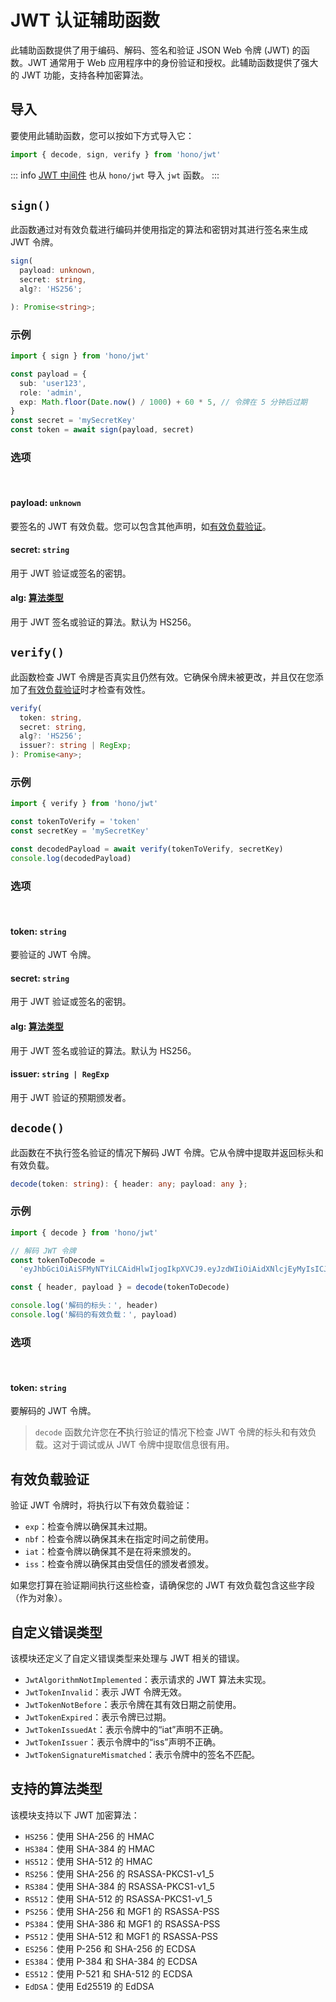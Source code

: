 # JWT 认证辅助函数

此辅助函数提供了用于编码、解码、签名和验证 JSON Web 令牌 (JWT) 的函数。JWT 通常用于 Web 应用程序中的身份验证和授权。此辅助函数提供了强大的 JWT 功能，支持各种加密算法。

## 导入

要使用此辅助函数，您可以按如下方式导入它：

```ts
import { decode, sign, verify } from 'hono/jwt'
```

::: info
[JWT 中间件](/docs/middleware/builtin/jwt) 也从 `hono/jwt` 导入 `jwt` 函数。
:::

## `sign()`

此函数通过对有效负载进行编码并使用指定的算法和密钥对其进行签名来生成 JWT 令牌。

```ts
sign(
  payload: unknown,
  secret: string,
  alg?: 'HS256';

): Promise<string>;
```

### 示例

```ts
import { sign } from 'hono/jwt'

const payload = {
  sub: 'user123',
  role: 'admin',
  exp: Math.floor(Date.now() / 1000) + 60 * 5, // 令牌在 5 分钟后过期
}
const secret = 'mySecretKey'
const token = await sign(payload, secret)
```

### 选项

<br/>

#### <Badge type="danger" text="必需" /> payload: `unknown`

要签名的 JWT 有效负载。您可以包含其他声明，如[有效负载验证](#payload-validation)。

#### <Badge type="danger" text="必需" /> secret: `string`

用于 JWT 验证或签名的密钥。

#### <Badge type="info" text="可选" /> alg: [算法类型](#supported-algorithmtypes)

用于 JWT 签名或验证的算法。默认为 HS256。

## `verify()`

此函数检查 JWT 令牌是否真实且仍然有效。它确保令牌未被更改，并且仅在您添加了[有效负载验证](#payload-validation)时才检查有效性。

```ts
verify(
  token: string,
  secret: string,
  alg?: 'HS256';
  issuer?: string | RegExp;
): Promise<any>;

```

### 示例

```ts
import { verify } from 'hono/jwt'

const tokenToVerify = 'token'
const secretKey = 'mySecretKey'

const decodedPayload = await verify(tokenToVerify, secretKey)
console.log(decodedPayload)
```

### 选项

<br/>

#### <Badge type="danger" text="必需" /> token: `string`

要验证的 JWT 令牌。

#### <Badge type="danger" text="必需" /> secret: `string`

用于 JWT 验证或签名的密钥。

#### <Badge type="info" text="可选" /> alg: [算法类型](#supported-algorithmtypes)

用于 JWT 签名或验证的算法。默认为 HS256。

#### <Badge type="info" text="可选" /> issuer: `string | RegExp`

用于 JWT 验证的预期颁发者。

## `decode()`

此函数在不执行签名验证的情况下解码 JWT 令牌。它从令牌中提取并返回标头和有效负载。

```ts
decode(token: string): { header: any; payload: any };
```

### 示例

```ts
import { decode } from 'hono/jwt'

// 解码 JWT 令牌
const tokenToDecode =
  'eyJhbGciOiAiSFMyNTYiLCAidHlwIjogIkpXVCJ9.eyJzdWIiOiAidXNlcjEyMyIsICJyb2xlIjogImFkbWluIn0.JxUwx6Ua1B0D1B0FtCrj72ok5cm1Pkmr_hL82sd7ELA'

const { header, payload } = decode(tokenToDecode)

console.log('解码的标头：', header)
console.log('解码的有效负载：', payload)
```

### 选项

<br/>

#### <Badge type="danger" text="必需" /> token: `string`

要解码的 JWT 令牌。

> `decode` 函数允许您在**不**执行验证的情况下检查 JWT 令牌的标头和有效负载。这对于调试或从 JWT 令牌中提取信息很有用。

## 有效负载验证

验证 JWT 令牌时，将执行以下有效负载验证：

- `exp`：检查令牌以确保其未过期。
- `nbf`：检查令牌以确保其未在指定时间之前使用。
- `iat`：检查令牌以确保其不是在将来颁发的。
- `iss`：检查令牌以确保其由受信任的颁发者颁发。

如果您打算在验证期间执行这些检查，请确保您的 JWT 有效负载包含这些字段（作为对象）。

## 自定义错误类型

该模块还定义了自定义错误类型来处理与 JWT 相关的错误。

- `JwtAlgorithmNotImplemented`：表示请求的 JWT 算法未实现。
- `JwtTokenInvalid`：表示 JWT 令牌无效。
- `JwtTokenNotBefore`：表示令牌在其有效日期之前使用。
- `JwtTokenExpired`：表示令牌已过期。
- `JwtTokenIssuedAt`：表示令牌中的“iat”声明不正确。
- `JwtTokenIssuer`：表示令牌中的“iss”声明不正确。
- `JwtTokenSignatureMismatched`：表示令牌中的签名不匹配。

## 支持的算法类型

该模块支持以下 JWT 加密算法：

- `HS256`：使用 SHA-256 的 HMAC
- `HS384`：使用 SHA-384 的 HMAC
- `HS512`：使用 SHA-512 的 HMAC
- `RS256`：使用 SHA-256 的 RSASSA-PKCS1-v1_5
- `RS384`：使用 SHA-384 的 RSASSA-PKCS1-v1_5
- `RS512`：使用 SHA-512 的 RSASSA-PKCS1-v1_5
- `PS256`：使用 SHA-256 和 MGF1 的 RSASSA-PSS
- `PS384`：使用 SHA-386 和 MGF1 的 RSASSA-PSS
- `PS512`：使用 SHA-512 和 MGF1 的 RSASSA-PSS
- `ES256`：使用 P-256 和 SHA-256 的 ECDSA
- `ES384`：使用 P-384 和 SHA-384 的 ECDSA
- `ES512`：使用 P-521 和 SHA-512 的 ECDSA
- `EdDSA`：使用 Ed25519 的 EdDSA
